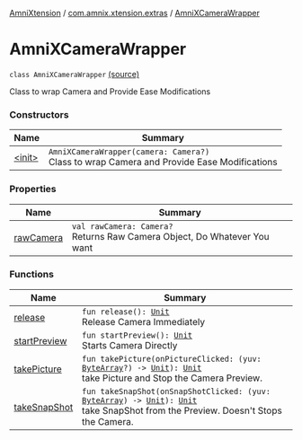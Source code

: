 [AmniXtension](../../index.md) / [com.amnix.xtension.extras](../index.md) / [AmniXCameraWrapper](./index.md)

# AmniXCameraWrapper

`class AmniXCameraWrapper` [(source)](https://github.com/AmniX/AmniXTension/tree/master/AmniXtension/src/main/java/com/amnix/xtension/extras/AmniXCameraWrapper.kt#L23)

Class to wrap Camera and Provide Ease Modifications

### Constructors

| Name | Summary |
|---|---|
| [&lt;init&gt;](-init-.md) | `AmniXCameraWrapper(camera: Camera?)`<br>Class to wrap Camera and Provide Ease Modifications |

### Properties

| Name | Summary |
|---|---|
| [rawCamera](raw-camera.md) | `val rawCamera: Camera?`<br>Returns Raw Camera Object, Do Whatever You want |

### Functions

| Name | Summary |
|---|---|
| [release](release.md) | `fun release(): `[`Unit`](https://kotlinlang.org/api/latest/jvm/stdlib/kotlin/-unit/index.html)<br>Release Camera Immediately |
| [startPreview](start-preview.md) | `fun startPreview(): `[`Unit`](https://kotlinlang.org/api/latest/jvm/stdlib/kotlin/-unit/index.html)<br>Starts Camera Directly |
| [takePicture](take-picture.md) | `fun takePicture(onPictureClicked: (yuv: `[`ByteArray`](https://kotlinlang.org/api/latest/jvm/stdlib/kotlin/-byte-array/index.html)`?) -> `[`Unit`](https://kotlinlang.org/api/latest/jvm/stdlib/kotlin/-unit/index.html)`): `[`Unit`](https://kotlinlang.org/api/latest/jvm/stdlib/kotlin/-unit/index.html)<br>take Picture and Stop the Camera Preview. |
| [takeSnapShot](take-snap-shot.md) | `fun takeSnapShot(onSnapShotClicked: (yuv: `[`ByteArray`](https://kotlinlang.org/api/latest/jvm/stdlib/kotlin/-byte-array/index.html)`) -> `[`Unit`](https://kotlinlang.org/api/latest/jvm/stdlib/kotlin/-unit/index.html)`): `[`Unit`](https://kotlinlang.org/api/latest/jvm/stdlib/kotlin/-unit/index.html)<br>take SnapShot from the Preview. Doesn't Stops the Camera. |

